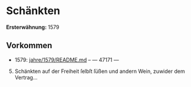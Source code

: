 # Schänkten

**Ersterwähnung:** 1579

## Vorkommen
- 1579: [jahre/1579/README.md](../jahre/1579/README.md) – — 47171 —

5) Schänkten auf der Freiheit ſelbſt ſüßen und andern
Wein, zuwider dem Vertrag...
